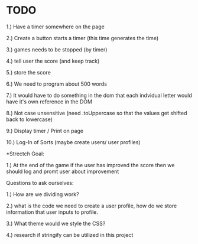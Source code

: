 
TODO 
=======
1.)	Have a timer somewhere on the page

2.)	Create a button starts a timer (this time generates the time)

3.)	games needs to be stopped (by timer)

4.)	tell user the score (and keep track)

5.)	store the score

6.)	We need to program about 500 words

7.)	It would have to do something in the dom that each indvidual letter would have it's own reference in the DOM

8.)	Not case unsensitive (need .toUppercase so that the values get shifted back to lowercase)

9.)	Display timer / Print on page

10.)	Log-In of Sorts (maybe create users/ user profiles)



*Strectch Goal: 

1.)	At the end of the game if the user has improved the score then we should log and promt user about improvement

Questions to ask ourselves:

1.) How are we dividing work?

2.) what is the code we need to create a user profile, how do we store information that user inputs to profile.

3.) What theme would we style the CSS?

4.) research if stringify can be utilized in this project

